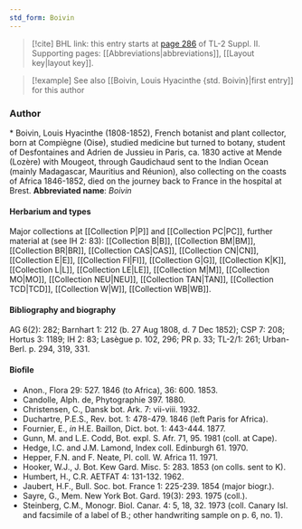 ```yaml
---
std_form: Boivin
---
```


> [!cite] BHL link: this entry starts at [page 286](https://www.biodiversitylibrary.org/page/33265483) of TL-2 Suppl. II.
> Supporting pages: [[Abbreviations|abbreviations]], [[Layout key|layout key]].

> [!example] See also [[Boivin, Louis Hyacinthe {std. Boivin}|first entry]] for this author

### Author

\* Boivin, Louis Hyacinthe (1808-1852), French botanist and plant collector, born at Compiègne (Oise), studied medicine but turned to botany, student of Desfontaines and Adrien de Jussieu in Paris, ca. 1830 active at Mende (Lozère) with Mougeot, through Gaudichaud sent to the Indian Ocean (mainly Madagascar, Mauritius and Réunion), also collecting on the coasts of Africa 1846-1852, died on the journey back to France in the hospital at Brest. 
**Abbreviated name**: *Boivin*

#### Herbarium and types

Major collections at [[Collection P|P]] and [[Collection PC|PC]], further material at (see IH 2: 83): [[Collection B|B]], [[Collection BM|BM]], [[Collection BR|BR]], [[Collection CAS|CAS]], [[Collection CN|CN]], [[Collection E|E]], [[Collection FI|FI]], [[Collection G|G]], [[Collection K|K]], [[Collection L|L]], [[Collection LE|LE]], [[Collection M|M]], [[Collection MO|MO]], [[Collection NEU|NEU]], [[Collection TAN|TAN]], [[Collection TCD|TCD]], [[Collection W|W]], [[Collection WB|WB]].

#### Bibliography and biography

AG 6(2): 282; Barnhart 1: 212 (b. 27 Aug 1808, d. 7 Dec 1852); CSP 7: 208; Hortus 3: 1189; IH 2: 83; Lasègue p. 102, 296; PR p. 33; TL-2/1: 261; Urban-Berl. p. 294, 319, 331.

#### Biofile

- Anon., Flora 29: 527. 1846 (to Africa), 36: 600. 1853.
- Candolle, Alph. de, Phytographie 397. 1880.
- Christensen, C., Dansk bot. Ark. 7: vii-viii. 1932.
- Duchartre, P.E.S., Rev. bot. 1: 478-479. 1846 (left Paris for Africa).
- Fournier, E., *in* H.E. Baillon, Dict. bot. 1: 443-444. 1877.
- Gunn, M. and L.E. Codd, Bot. expl. S. Afr. 71, 95. 1981 (coll. at Cape).
- Hedge, I.C. and J.M. Lamond, Index coll. Edinburgh 61. 1970.
- Hepper, F.N. and F. Neate, Pl. coll. W. Africa 11. 1971.
- Hooker, W.J., J. Bot. Kew Gard. Misc. 5: 283. 1853 (on colls. sent to K).
- Humbert, H., C.R. AETFAT 4: 131-132. 1962.
- Jaubert, H.F., Bull. Soc. bot. France 1: 225-239. 1854 (major biogr.).
- Sayre, G., Mem. New York Bot. Gard. 19(3): 293. 1975 (coll.).
- Steinberg, C.M., Monogr. Biol. Canar. 4: 5, 18, 32. 1973 (coll. Canary Isl. and facsimile of a label of B.; other handwriting sample on p. 6, no. 1).

